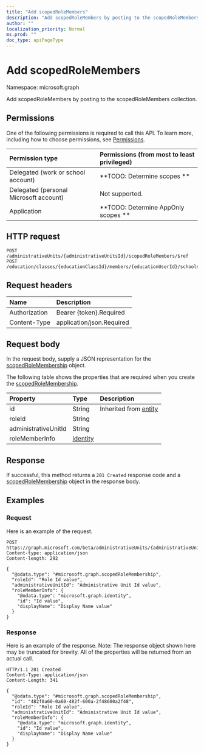 ```yaml
---
title: "Add scopedRoleMembers"
description: "Add scopedRoleMembers by posting to the scopedRoleMembers collection."
author: ""
localization_priority: Normal
ms.prod: ""
doc_type: apiPageType
---
```


# Add scopedRoleMembers

Namespace: microsoft.graph

Add scopedRoleMembers by posting to the scopedRoleMembers collection.

## Permissions
One of the following permissions is required to call this API. To learn more, including how to choose permissions, see [Permissions](/concepts/permissions-reference.md).

|Permission type|Permissions (from most to least privileged)|
|:---|:---|
|Delegated (work or school account)|**TODO: Determine scopes **|
|Delegated (personal Microsoft account)|Not supported.|
|Application|**TODO: Determine AppOnly scopes **|

## HTTP request
<!-- {
  "blockType": "ignored"
}
-->
``` http
POST /administrativeUnits/{administrativeUnitsId}/scopedRoleMembers/$ref
POST /education/classes/{educationClassId}/members/{educationUserId}/schools/{educationSchoolId}/administrativeUnit/scopedRoleMembers/$ref
```

## Request headers
|Name|Description|
|:---|:---|
|Authorization|Bearer {token}.Required|
|Content-Type|application/json.Required|

## Request body
In the request body, supply a JSON representation for the [scopedRoleMembership](../resources/scopedrolemembership.md) object.

The following table shows the properties that are required when you create the [scopedRoleMembership](../resources/scopedrolemembership.md).

|Property|Type|Description|
|:---|:---|:---|
|id|String| Inherited from [entity](../resources/entity.md)|
|roleId|String||
|administrativeUnitId|String||
|roleMemberInfo|[identity](../resources/identity.md)||



## Response
If successful, this method returns a `201 Created` response code and a [scopedRoleMembership](../resources/scopedrolemembership.md) object in the response body.

## Examples

### Request
Here is an example of the request.
<!-- {
  "blockType": "request",
  "name": "create_scopedrolemembership_from_scopedrolememberships"
}
-->
``` http
POST https://graph.microsoft.com/beta/administrativeUnits/{administrativeUnitsId}/scopedRoleMembers
Content-type: application/json
Content-length: 292

{
  "@odata.type": "#microsoft.graph.scopedRoleMembership",
  "roleId": "Role Id value",
  "administrativeUnitId": "Administrative Unit Id value",
  "roleMemberInfo": {
    "@odata.type": "microsoft.graph.identity",
    "id": "Id value",
    "displayName": "Display Name value"
  }
}
```

### Response
Here is an example of the response. Note: The response object shown here may be truncated for brevity. All of the properties will be returned from an actual call.
<!-- {
  "blockType": "response",
  "truncated": true,
  "@odata.type": "microsoft.graph.scopedrolemembership"
}
-->
``` http
HTTP/1.1 201 Created
Content-Type: application/json
Content-Length: 341

{
  "@odata.type": "#microsoft.graph.scopedRoleMembership",
  "id": "482f0a60-0a60-482f-600a-2f48600a2f48",
  "roleId": "Role Id value",
  "administrativeUnitId": "Administrative Unit Id value",
  "roleMemberInfo": {
    "@odata.type": "microsoft.graph.identity",
    "id": "Id value",
    "displayName": "Display Name value"
  }
}
```

